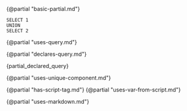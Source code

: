 {@partial "basic-partial.md"}


```test_query
SELECT 1
UNION
SELECT 2
```

{@partial "uses-query.md"}

{@partial "declares-query.md"}

{partial_declared_query}

{@partial "uses-unique-component.md"}

{@partial "has-script-tag.md"}
{@partial "uses-var-from-script.md"}


{@partial "uses-markdown.md"}